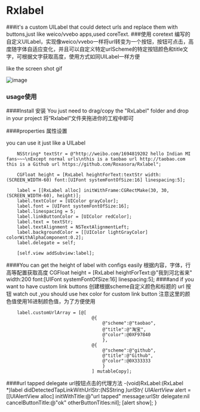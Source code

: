 # Rxlabel

###it's a custom UILabel that could detect urls and replace them with buttons,just like weico/vvebo apps,used coreText.
###使用 coretext 编写的自定义UILabel，实现像weico/vvebo一样将url转变为一个按钮，按钮可点击，高度随字体自适应变化，并且可以自定义特定urlScheme的特定按钮颜色和title文字，可根据文字获取高度，使用方式如同UILabel一样方便 


like the screen shot gif

![image](http://img.hb.aicdn.com/d7a44891e4c71a26743f9528e4b4124baacb50338c0f8-LTlQMJ_fw658)

### usage使用

####Install 安装
You just need to drag/copy the "RxLabel" folder and drop in your project
将“Rxlabel”文件夹拖进你的工程中即可

####properties 属性设置


you can use it just like a UILabel
   
		NSString* textStr = @"http://weibo.com/1694819202 hello Indian MI fans~~~\nExcept normal urls\nthis is a taobao url http://taobao.com this is a Github url https://github.com/Roxasora/Rxlabel";
		
		CGFloat height = [RxLabel heightForText:textStr width:(SCREEN_WIDTH-60) font:[UIFont systemFontOfSize:16] linespacing:5];
		
		label = [[RxLabel alloc] initWithFrame:CGRectMake(30, 30, (SCREEN_WIDTH-60), height)];
		label.textColor = [UIColor grayColor];
		label.font = [UIFont systemFontOfSize:16];
		label.linespacing = 5;
		label.linkButtonColor = [UIColor redColor];
		label.text = textStr;
		label.textAlignment = NSTextAlignmentLeft;
		label.backgroundColor = [[UIColor lightGrayColor] colorWithAlphaComponent:0.2];
		label.delegate = self;
		
		[self.view addSubview:label];

####You can get the height of label with configs easily 根据内容，字体，行高等配置获取高度
		CGFloat height = [RxLabel heightForText:@"我到河北省来"
                                      width:200
                                       font:[UIFont systemFontOfSize:16]
                                linespacing:5];
####and if you want to have custom link buttons 创建根据scheme自定义颜色和标题的 url 按钮
watch out ,you should use hex color for custom link button
注意这里的颜色值使用16进制颜色值，为了方便使用

		label.customUrlArray = [@[
                                	@{
                                    	@"scheme":@"taobao",
                                    	@"title":@"淘宝",
                                    	@"color":@0XF97840
                                    	},
                                	@{
                                    	@"scheme":@"github",
                                    	@"title":@"Github",
                                    	@"color":@0X333333
                                    	}
                                	] mutableCopy];
                                
                                
####url tapped delegate url按钮点击的代理方法
		-(void)RxLabel:(RxLabel *)label didDetectedTapLinkWithUrlStr:(NSString *)urlStr{
    		UIAlertView* alert = [[UIAlertView alloc] initWithTitle:@"url tapped"
                                                    message:urlStr
                                                   delegate:nil
                                          cancelButtonTitle:@"ok"
                                          otherButtonTitles:nil];
    		[alert show];
		}